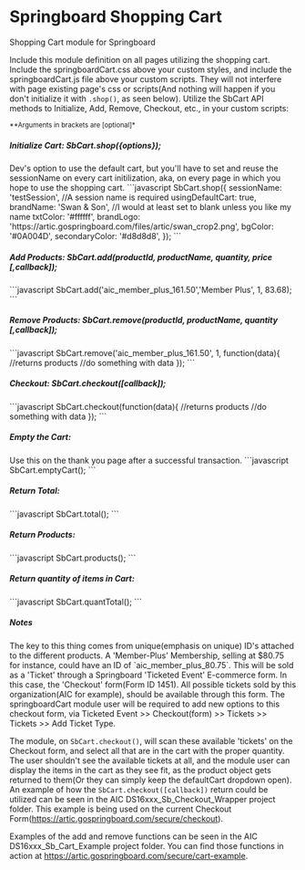 # Springboard Shopping Cart  
Shopping Cart module for Springboard

Include this module definition on all pages utilizing the shopping cart. Include the springboardCart.css above your custom styles, and include the springboardCart.js file above your custom scripts. They will not interfere with page existing page's css or scripts(And nothing will happen if you don't initialize it with `.shop()`, as seen below). Utilize the SbCart API methods to Initialize, Add, Remove, Checkout, etc., in your custom scripts:   

<small>**Arguments in brackets are [optional]*</small>

<h5>Initialize Cart: SbCart.shop({options});  </h5>
Dev's option to use the default cart, but you'll have to set and reuse the sessionName on every cart initilization, aka, on every page in which you hope to use the shopping cart.
```javascript
	SbCart.shop({
		sessionName: 'testSession', //A session name is required
		usingDefaultCart: true, 
		brandName: 'Swan & Son',  //I would at least set to blank unless you like my name 
		txtColor: '#ffffff',  
		brandLogo: 'https://artic.gospringboard.com/files/artic/swan_crop2.png',
		bgColor: '#0A004D',
		secondaryColor: '#d8d8d8',
	});
```

<h5>Add Products: SbCart.add(productId, productName, quantity, price [,callback]);</h5>
```javascript
	SbCart.add('aic_member_plus_161.50','Member Plus', 1, 83.68);
```

<h5>Remove Products: SbCart.remove(productId, productName, quantity [,callback]);</h5>
```javascript
	SbCart.remove('aic_member_plus_161.50', 1, function(data){
		//returns products
		//do something with data
	});
```	

<h5>Checkout: SbCart.checkout([callback]);</h5>
```javascript
	SbCart.checkout(function(data){
		//returns products
		//do something with data
	});
```	

<h5>Empty the Cart:  </h5>
Use this on the thank you page after a successful transaction.
```javascript
	SbCart.emptyCart();
```	

<h5>Return Total:</h5>
```javascript
	SbCart.total();
```	

<h5>Return Products:</h5>
```javascript
	SbCart.products();
```	

<h5>Return quantity of items in Cart:</h5>
```javascript
	SbCart.quantTotal();
```	

<h5>Notes</h5>
The key to this thing comes from unique(emphasis on unique) ID's attached to the different products. A 'Member-Plus' Membership, selling at $80.75 for instance, could have an ID of `aic_member_plus_80.75`. This will be sold as a 'Ticket' through a Springboard 'Ticketed Event' E-commerce form. In this case, the 'Checkout' form(Form ID 1451). All possible tickets sold by this organization(AIC for example), should be available through this form. The springboardCart module user will be required to add new options to this checkout form, via Ticketed Event >> Checkout(form) >> Tickets >> Tickets >> Add Ticket Type. 

The module, on `SbCart.checkout()`, will scan these available 'tickets' on the Checkout form, and select all that are in the cart with the proper quantity. The user shouldn't see the available tickets at all, and the module user can display the items in the cart as they see fit, as the product object gets returned to them(Or they can simply keep the defaultCart dropdown open). An example of how the `SbCart.checkout([callback])` return could be utilized can be seen in the AIC DS16xxx_Sb_Checkout_Wrapper project folder. This example is being used on the current Checkout Form(https://artic.gospringboard.com/secure/checkout).  

Examples of the add and remove functions can be seen in the AIC DS16xxx_Sb_Cart_Example project folder. You can find those functions in action at https://artic.gospringboard.com/secure/cart-example.